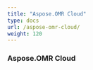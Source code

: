 ```yaml
---
title: "Aspose.OMR Cloud"
type: docs
url: /aspose-omr-cloud/
weight: 120
---
```


### **Aspose.OMR Cloud**





